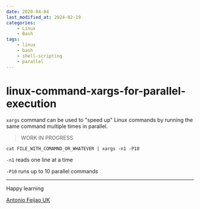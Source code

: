 ```yaml
---
date: 2020-04-04
last_modified_at: 2024-02-19
categories:
    - Linux
    - Bash
tags:
    - linux
    - bash
    - shell-scripting
    - parallel
---
```


# linux-command-xargs-for-parallel-execution

`xargs` command can be used to "speed up" Linux commands by running the same command multiple times in parallel.

> WORK IN PROGRESS

`cat FILE_WITH_COMAMND_OR_WHATEVER | xargs -n1 -P10`

`-n1` reads one line at a time

`-P10` runs up to 10 parallel commands


---

Happy learning

[Antonio Feijao UK](https://www.antoniofeijao.com/)
